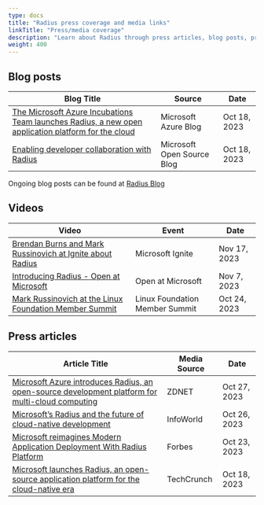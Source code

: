 ```yaml
---
type: docs
title: "Radius press coverage and media links"
linkTitle: "Press/media coverage"
description: "Learn about Radius through press articles, blog posts, presentation and other coverage of Radius"
weight: 400
---
```


## Blog posts

| Blog Title | Source | Date |
| ---------- | ------ | ---- |
|[The Microsoft Azure Incubations Team launches Radius, a new open application platform for the cloud](https://azure.microsoft.com/en-us/blog/the-microsoft-azure-incubations-team-launches-radius-a-new-open-application-platform-for-the-cloud/)|Microsoft Azure Blog|Oct 18, 2023|
|[Enabling developer collaboration with Radius](https://cloudblogs.microsoft.com/opensource/2023/10/18/enabling-developer-collaboration-with-radius/)|Microsoft Open Source Blog|Oct 18, 2023|

Ongoing blog posts can be found at [Radius Blog](https://blog.radapp.io)

## Videos

| Video | Event | Date |
| ----- | ----- | ---- |
|[ Brendan Burns and Mark Russinovich at Ignite about Radius](https://www.youtube.com/watch?v=gaG77PiYv5w&ab_channel=MicrosoftIgnite)| Microsoft Ignite | Nov 17, 2023 |
|[Introducing Radius - Open at Microsoft ](https://www.youtube.com/watch?v=mT_NWFnYn0A)| Open at Microsoft | Nov 7, 2023 |
|[Mark Russinovich at the Linux Foundation Member Summit](https://aka.ms/radius-lfms)|Linux Foundation Member Summit | Oct 24, 2023 |



## Press articles

| Article Title | Media Source | Date |
| ------------- | ------------ | ---- |
|[Microsoft Azure introduces Radius, an open-source development platform for multi-cloud computing](https://www.zdnet.com/article/microsoft-azure-introduces-radius-an-open-source-development-platform-for-multi-cloud-computing/)| ZDNET | Oct 27, 2023 |
|[Microsoft’s Radius and the future of cloud-native development](https://www.infoworld.com/article/3709448/microsofts-radius-and-the-future-of-cloud-native-development.html)| InfoWorld | Oct 26, 2023 |
|[Microsoft reimagines Modern Application Deployment With Radius Platform](https://www.forbes.com/sites/janakirammsv/2023/10/23/microsoft-reimagines-modern-application-deployment-with-radius-platform/?sh=6a78a37c76d7)| Forbes | Oct 23, 2023 |
|[ Microsoft launches Radius, an open-source application platform for the cloud-native era](https://techcrunch.com/2023/10/18/microsoft-launches-radius-an-open-source-application-platform-for-the-cloud/)| TechCrunch | Oct 18, 2023 |
